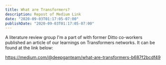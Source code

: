 ```yaml
---
title: What are Transformers?
description: Repost of Medium Link
date: "2020-09-03T01:17:05-07:00"
publishDate: "2020-09-03T01:17:05-07:00"
---
```


A literature review group I'm a part of with former Ditto co-workers published an article of our learnings on Transformers networks. It can be found at the link below:

https://medium.com/@deepganteam/what-are-transformers-b687f2bcdf49